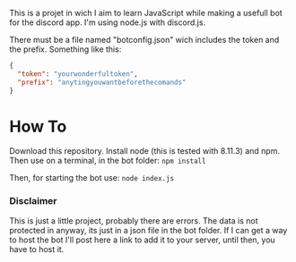 This is a projet in wich I aim to learn JavaScript while making a usefull bot
for the discord app. I'm using node.js with discord.js.

There must be a file named "botconfig.json" wich includes the token and the
prefix. Something like this:

```json
{
  "token": "yourwonderfultoken",
  "prefix": "anytingyouwantbeforethecomands"
}
```

# How To
Download this repository. Install node (this is tested with 8.11.3) and npm. Then use on a terminal, in the bot folder:
`npm install`

Then, for starting the bot use:
`node index.js`

### Disclaimer
This is just a little project, probably there are errors. The data is not protected in anyway, its just in a json file in the bot folder. If I can get a way to host the bot I'll post here a link to add it to your server, until then, you have to host it.
